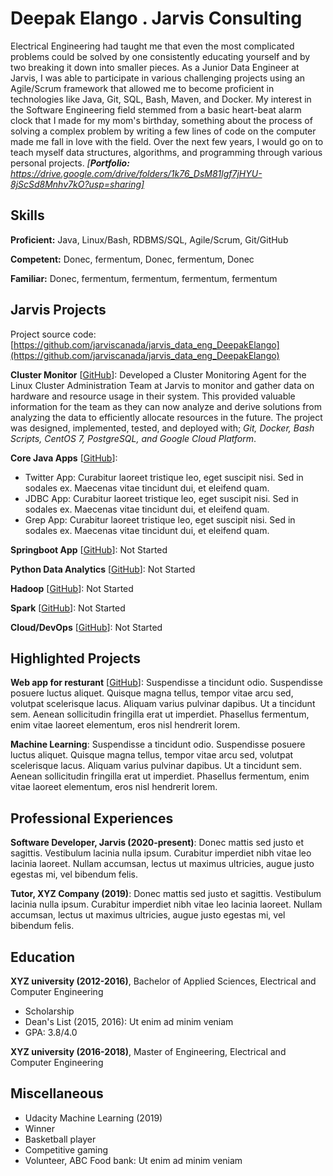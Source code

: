 # Deepak Elango . Jarvis Consulting

Electrical Engineering had taught me that even the most complicated problems could be solved by one consistently educating yourself and by two breaking it down into smaller pieces. As a Junior Data Engineer at Jarvis, I was able to participate in various challenging projects using an Agile/Scrum framework that allowed me to become proficient in technologies like Java, Git, SQL, Bash, Maven, and Docker. My interest in the Software Engineering field stemmed from a basic heart-beat alarm clock that I made for my mom's birthday, something about the process of solving a complex problem by writing a few lines of code on the computer made me fall in love with the field. Over the next few years, I would go on to teach myself data structures, algorithms, and programming through various personal projects. *[**Portfolio:**  https://drive.google.com/drive/folders/1k76_DsM81lgf7jHYU-8jScSd8Mnhv7kO?usp=sharing]*

## Skills

**Proficient:** Java, Linux/Bash, RDBMS/SQL, Agile/Scrum, Git/GitHub

**Competent:** Donec, fermentum, Donec, fermentum, Donec

**Familiar:** Donec, fermentum, fermentum, fermentum, fermentum

## Jarvis Projects

Project source code: [https://github.com/jarviscanada/jarvis_data_eng_DeepakElango](https://github.com/jarviscanada/jarvis_data_eng_DeepakElango)


**Cluster Monitor** [[GitHub](https://github.com/jarviscanada/jarvis_data_eng_DeepakElango/tree/master/linux_sql)]: Developed a Cluster Monitoring Agent for the Linux Cluster Administration Team at Jarvis to monitor and gather data on hardware and resource usage in their system. This provided valuable information for the team as they can now analyze and derive solutions from analyzing the data to efficiently allocate resources in the future. The project was designed, implemented, tested, and deployed with; *Git, Docker, Bash Scripts, CentOS 7, PostgreSQL, and Google Cloud Platform*.

**Core Java Apps** [[GitHub](https://github.com/jarviscanada/jarvis_data_eng_DeepakElango/tree/master/core_java)]:
      
  - Twitter App: Curabitur laoreet tristique leo, eget suscipit nisi. Sed in sodales ex. Maecenas vitae tincidunt dui, et eleifend quam.
  - JDBC App: Curabitur laoreet tristique leo, eget suscipit nisi. Sed in sodales ex. Maecenas vitae tincidunt dui, et eleifend quam.
  - Grep App: Curabitur laoreet tristique leo, eget suscipit nisi. Sed in sodales ex. Maecenas vitae tincidunt dui, et eleifend quam.

**Springboot App** [[GitHub](https://github.com/jarviscanada/jarvis_data_eng_DeepakElango/tree/master/springboot)]: Not Started

**Python Data Analytics** [[GitHub](https://github.com/jarviscanada/jarvis_data_eng_DeepakElango/tree/master/python_data_anlytics)]: Not Started

**Hadoop** [[GitHub](https://github.com/jarviscanada/jarvis_data_eng_DeepakElango/tree/master/hadoop)]: Not Started

**Spark** [[GitHub](https://github.com/jarviscanada/jarvis_data_eng_DeepakElango/tree/master/spark)]: Not Started

**Cloud/DevOps** [[GitHub](https://github.com/jarviscanada/jarvis_data_eng_DeepakElango/tree/master/cloud_devops)]: Not Started


## Highlighted Projects
**Web app for resturant** [[GitHub](https://github.com/jarviscanada/jarvis_profile_builder)]: Suspendisse a tincidunt odio. Suspendisse posuere luctus aliquet. Quisque magna tellus, tempor vitae arcu sed, volutpat scelerisque lacus. Aliquam varius pulvinar dapibus. Ut a tincidunt sem. Aenean sollicitudin fringilla erat ut imperdiet. Phasellus fermentum, enim vitae laoreet elementum, eros nisl hendrerit lorem.

**Machine Learning**: Suspendisse a tincidunt odio. Suspendisse posuere luctus aliquet. Quisque magna tellus, tempor vitae arcu sed, volutpat scelerisque lacus. Aliquam varius pulvinar dapibus. Ut a tincidunt sem. Aenean sollicitudin fringilla erat ut imperdiet. Phasellus fermentum, enim vitae laoreet elementum, eros nisl hendrerit lorem.


## Professional Experiences

**Software Developer, Jarvis (2020-present)**: Donec mattis sed justo et sagittis. Vestibulum lacinia nulla ipsum. Curabitur imperdiet nibh vitae leo lacinia laoreet. Nullam accumsan, lectus ut maximus ultricies, augue justo egestas mi, vel bibendum felis.

**Tutor, XYZ Company (2019)**: Donec mattis sed justo et sagittis. Vestibulum lacinia nulla ipsum. Curabitur imperdiet nibh vitae leo lacinia laoreet. Nullam accumsan, lectus ut maximus ultricies, augue justo egestas mi, vel bibendum felis.


## Education
**XYZ university (2012-2016)**, Bachelor of Applied Sciences, Electrical and Computer Engineering
- Scholarship
- Dean's List (2015, 2016): Ut enim ad minim veniam
- GPA: 3.8/4.0

**XYZ university (2016-2018)**, Master of Engineering, Electrical and Computer Engineering


## Miscellaneous
- Udacity Machine Learning (2019)
- Winner
- Basketball player
- Competitive gaming
- Volunteer, ABC Food bank: Ut enim ad minim veniam